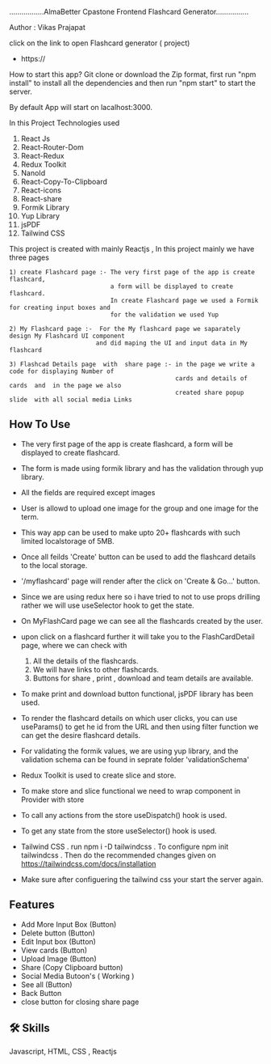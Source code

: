 .................AlmaBetter Cpastone Frontend Flashcard Generator................

Author : Vikas Prajapat

click on the link to open Flashcard generator ( project)

- https://


How to start this app?
   Git clone or download the Zip format, first run "npm install" to install all the
   dependencies and then run "npm start" to start the server.

   By default App will start on lacalhost:3000.

   In this Project Technologies used
   1. React Js
   2. React-Router-Dom
   3. React-Redux
   4. Redux Toolkit
   5. NanoId
   6. React-Copy-To-Clipboard
   7. React-icons
   8. React-share
   9. Formik Library
   10. Yup Library
   11. jsPDF
   12. Tailwind CSS

This project is created with mainly  Reactjs , In this  project mainly we have three pages 
 ```base
 1) create Flashcard page :- The very first page of the app is create flashcard, 
                             a form will be displayed to create flashcard.
                             In create Flashcard page we used a Formik for creating input boxes and
                             for the validation we used Yup

 2) My Flashcard page :-  For the My flashcard page we saparately  design My Flashcard UI component 
                         and did maping the UI and input data in My flashcard
 
 3) Flashcad Details page  with  share page :- in the page we write a code for displaying Number of
                                               cards and details of cards  and  in the page we also 
                                               created share popup slide  with all social media Links 
 ```
## How To Use 
 
* The very first page of the app is create flashcard, a form will be displayed 
to create flashcard.

* The form is made using formik library and has the validation 
through yup library.

* All the fields are required except images

* User is allowd to upload one image for the group and one image for the term.

* This way app can be used to make upto 20+ flashcards with such limited localstorage of 5MB.

* Once all feilds 'Create' button can be used to add the flashcard details to the local storage.
* '/myflashcard' page will render after the click on 'Create & Go...' button.

* Since we are using redux here so i have tried to not to use props drilling
    rather we will use useSelector hook to get the state.

* On MyFlashCard page we can see all the flashcards created by the user.

* upon click on a flashcard further it will take you to the FlashCardDetail page,
    where we can check with
    1. All the details of the flashcards.
    2. We will have links to other flashcards.
    3. Buttons for share , print , download and team details are available.

* To make print and download button functional, jsPDF library has been used.

* To render the flashcard details on which user clicks, you can use useParams() to get he id from the URL
    and then using filter function we can get the desire flashcard details.

* For validating the formik values, we are using yup library, and the validation schema can
    be found in seprate folder 'validationSchema'                   

* Redux Toolkit is used to create slice and store.
* To make store and slice functional we need to wrap <App/> component in Provider with store

* To call any actions from the store useDispatch() hook is used.
* To get any state from the store useSelector() hook is used.

* Tailwind CSS
    . run npm i -D tailwindcss
    . To configure npm init tailwindcss
    . Then do the recommended changes given on https://tailwindcss.com/docs/installation

* Make sure after configuering the tailwind css your start the server again.


## Features

- Add More Input Box (Button)
- Delete button (Button)
- Edit Input box (Button)
- View cards (Button)
- Upload Image (Button)
- Share (Copy Clipboard  button)
- Social Media Butoon's ( Working )
- See all (Button)
- Back Button 
- close button for closing share page 



## 🛠 Skills
Javascript, HTML, CSS , Reactjs 




